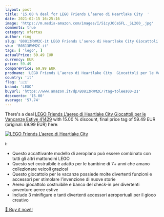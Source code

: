 ```yaml
---
layout: post
title: '15.00 % deal for LEGO Friends L’aereo di Heartlake City  '
date: 2021-02-15 16:25:16
image: 'https://m.media-amazon.com/images/I/51cyJOCeSFL._SL200_.jpg'
comments: true
category: ofertas
author: ring
slug: 'B0813RWM2C-it LEGO Friends L’aereo di Heartlake City Giocattoli per le...'
sku: 'B0813RWM2C-it'
tags: [ 'lego', ]
actualPrice: 59.49 EUR
currency: EUR
price: 59.49
comparePrice: 69.99 EUR
prodname: 'LEGO Friends L’aereo di Heartlake City  Giocattoli per le Vancanze Estive  41429'
country: 'it'
flag: '🇮🇹'
brand: 'LEGO'
buyurl: 'https://www.amazon.it/dp/B0813RWM2C/?tag=tolees00-21'
descuento: '15.00'
average: '57.74'
---
```


There's a deal [LEGO Friends L’aereo di Heartlake City  Giocattoli per le Vancanze Estive  41429](https://www.amazon.it/dp/B0813RWM2C/?tag=tolees00-21)  with  15.00 % discount, final price tag of  59.49 EUR (original: 69.99 EUR) here:

[![LEGO Friends L’aereo di Heartlake City  ](https://m.media-amazon.com/images/I/51cyJOCeSFL._SL200_.jpg)](https://www.amazon.it/dp/B0813RWM2C/?tag=tolees00-21)

ℹ️:

- Questo accattivante modello di aeroplano può essere combinato con tutti gli altri mattoncini LEGO
- Questo set costruibile è adatto per le bambine di 7+ anni che amano collezionare veicoli graziosi
- Questo giocattolo per le vacanze possiede molte divertenti funzioni e accessori per stimolare l’invenzione di nuove storie
- Aereo giocattolo costruibile e banco del check-in per divertenti avventure aeree estive
- Include 3 minifigure e tanti divertenti accessori aeroportuali per il gioco creativo

[🛒 Buy it now!!](https://www.amazon.it/dp/B0813RWM2C/?tag=tolees00-21)
